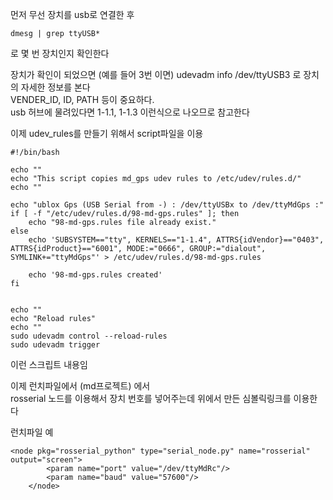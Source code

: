 먼저 무선 장치를 usb로 연결한 후   
```
dmesg | grep ttyUSB*
```
로 몇 번 장치인지 확인한다 

장치가 확인이 되었으면  (예를 들어 3번 이면)
udevadm info /dev/ttyUSB3
로 장치의 자세한 정보를 본다  
VENDER_ID, ID, PATH 등이 중요하다.  
usb 허브에 물려있다면 1-1.1, 1-1.3 이런식으로 나오므로 참고한다   

이제 udev_rules를 만들기 위해서 script파일을 이용  


```
#!/bin/bash

echo ""
echo "This script copies md_gps udev rules to /etc/udev/rules.d/"
echo ""

echo "ublox Gps (USB Serial from -) : /dev/ttyUSBx to /dev/ttyMdGps :"
if [ -f "/etc/udev/rules.d/98-md-gps.rules" ]; then
    echo "98-md-gps.rules file already exist."
else
    echo 'SUBSYSTEM=="tty", KERNELS=="1-1.4", ATTRS{idVendor}=="0403", ATTRS{idProduct}=="6001", MODE:="0666", GROUP:="dialout", SYMLINK+="ttyMdGps"' > /etc/udev/rules.d/98-md-gps.rules

    echo '98-md-gps.rules created'
fi


echo ""
echo "Reload rules"
echo ""
sudo udevadm control --reload-rules
sudo udevadm trigger

```

이런 스크립트 내용임


이제 런치파일에서 (md프로젝트) 에서   
rosserial 노드를 이용해서 장치 번호를 넣어주는데 위에서 만든 심볼릭링크를 이용한다  

런치파일 예
```
<node pkg="rosserial_python" type="serial_node.py" name="rosserial" output="screen">
        <param name="port" value="/dev/ttyMdRc"/>
        <param name="baud" value="57600"/>
    </node>

```


